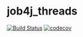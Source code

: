 # job4j_threads
[![Build Status](https://app.travis-ci.com/EvgenyShestakov/job4j_threads.svg?branch=master)](https://app.travis-ci.com/EvgenyShestakov/job4j_threads)
[![codecov](https://codecov.io/gh/EvgenyShestakov/job4j_threads/branch/main/graph/badge.svg?token=04KGJBS69K)](https://codecov.io/gh/EvgenyShestakov/job4j_threads)